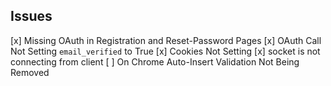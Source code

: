 ## Issues

[x] Missing OAuth in Registration and Reset-Password Pages
[x] OAuth Call Not Setting `email_verified` to True
[x] Cookies Not Setting
[x] socket is not connecting from client
[ ] On Chrome Auto-Insert Validation Not Being Removed


